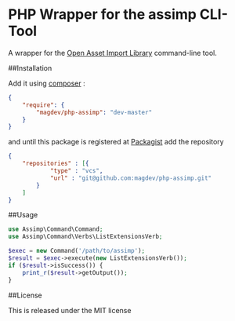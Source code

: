 # PHP Wrapper for the assimp CLI-Tool

A wrapper for the [Open Asset Import Library](https://github.com/assimp/assimp) command-line tool.

##Installation

Add it using [composer](http://getcomposer.org/) :

```json
{
    "require": {
        "magdev/php-assimp": "dev-master"
    }
}
```

and until this package is registered at [Packagist](https://packagist.org/) add the repository

```json
{
    "repositories" : [{
            "type" : "vcs",
            "url" : "git@github.com:magdev/php-assimp.git"
        }
    ]
}
```


##Usage

```php
use Assimp\Command\Command;
use Assimp\Command\Verbs\ListExtensionsVerb;

$exec = new Command('/path/to/assimp');
$result = $exec->execute(new ListExtensionsVerb());
if ($result->isSuccess()) {
    print_r($result->getOutput());
}
```

##License

This is released under the MIT license